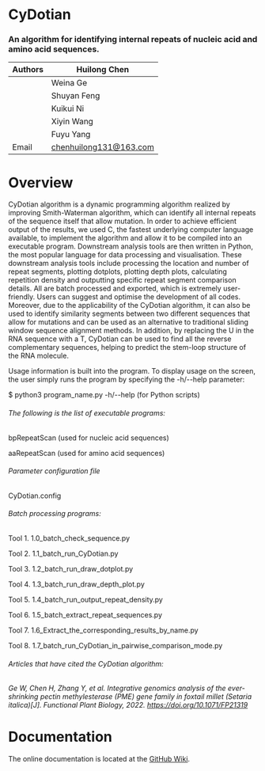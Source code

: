 # **CyDotian**

### An algorithm for identifying internal repeats of nucleic acid and amino acid sequences.

| Authors | Huilong Chen           |
| ------- | ---------------------- |
|         | Weina Ge            |
|         | Shuyan Feng               |
|         | Kuikui Ni              |
|         | Xiyin Wang             |
|         | Fuyu Yang              |
| Email   | chenhuilong131@163.com |

# Overview

CyDotian algorithm is a dynamic programming algorithm realized by improving Smith-Waterman algorithm, which can identify all internal repeats of the sequence itself that allow mutation. In order to achieve efficient output of the results, we used C, the fastest underlying computer language available, to implement the algorithm and allow it to be compiled into an executable program. Downstream analysis tools are then written in Python, the most popular language for data processing and visualisation. These downstream analysis tools include processing the location and number of repeat segments, plotting dotplots, plotting depth plots, calculating repetition density and outputting specific repeat segment comparison details. All are batch processed and exported, which is extremely user-friendly. Users can suggest and optimise the development of all codes. Moreover, due to the applicability of the CyDotian algorithm, it can also be used to identify similarity segments between two different sequences that allow for mutations and can be used as an alternative to traditional sliding window sequence alignment methods. In addition, by replacing the U in the RNA sequence with a T, CyDotian can be used to find all the reverse complementary sequences, helping to predict the stem-loop structure of the RNA molecule.



Usage information is built into the program. To display usage on the screen, the user simply runs the program by specifying the -h/--help parameter:

$ python3 program_name.py -h/--help (for Python scripts)




###### The following is the list of executable programs:

bpRepeatScan (used for nucleic acid sequences)

aaRepeatScan (used for amino acid sequences)




###### Parameter configuration file

CyDotian.config




###### Batch processing programs:

Tool 1. 1.0_batch_check_sequence.py

Tool 2. 1.1_batch_run_CyDotian.py

Tool 3. 1.2_batch_run_draw_dotplot.py

Tool 4. 1.3_batch_run_draw_depth_plot.py

Tool 5. 1.4_batch_run_output_repeat_density.py

Tool 6. 1.5_batch_extract_repeat_sequences.py

Tool 7. 1.6_Extract_the_corresponding_results_by_name.py

Tool 8. 1.7_batch_run_CyDotian_in_pairwise_comparison_mode.py




###### Articles that have cited the CyDotian algorithm:

*Ge W, Chen H, Zhang Y, et al. Integrative genomics analysis of the ever-shrinking pectin methylesterase (PME) gene family in foxtail millet (Setaria italica)[J]. Functional Plant Biology, 2022. https://doi.org/10.1071/FP21319*

# Documentation

The online documentation is located at the [GitHub Wiki](https://github.com/ChenHuilong1223/CyDotian/wiki).

